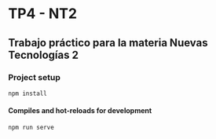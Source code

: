 # TP4 - NT2

## Trabajo práctico para la materia Nuevas Tecnologías 2

### Project setup
```
npm install
```

#### Compiles and hot-reloads for development
```
npm run serve
```

